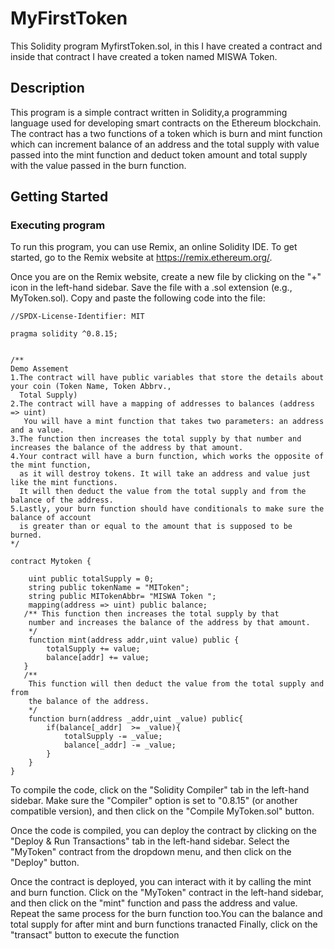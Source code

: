 # MyFirstToken
This Solidity program MyfirstToken.sol, in this I have created a contract and inside that contract I have created a token named
MISWA Token. 


## Description

This program is a simple contract written in Solidity,a programming language used for developing smart contracts on the Ethereum blockchain. The contract has a two functions of a token which is burn and mint function which can increment balance of an
address and the total supply with value passed into the mint function and deduct token amount and total supply with the value passed in the burn function.


## Getting Started


### Executing program

To run this program, you can use Remix, an online Solidity IDE. To get started, go to the Remix website at https://remix.ethereum.org/.

Once you are on the Remix website, create a new file by clicking on the "+" icon in the left-hand sidebar. Save the file with a .sol extension (e.g., MyToken.sol). Copy and paste the following code into the file:

```
//SPDX-License-Identifier: MIT

pragma solidity ^0.8.15;


/**
Demo Assement
1.The contract will have public variables that store the details about your coin (Token Name, Token Abbrv., 
  Total Supply)
2.The contract will have a mapping of addresses to balances (address => uint)
   You will have a mint function that takes two parameters: an address and a value. 
3.The function then increases the total supply by that number and increases the balance of the address by that amount.
4.Your contract will have a burn function, which works the opposite of the mint function, 
  as it will destroy tokens. It will take an address and value just like the mint functions. 
  It will then deduct the value from the total supply and from the balance of the address.
5.Lastly, your burn function should have conditionals to make sure the balance of account 
  is greater than or equal to the amount that is supposed to be burned.
*/

contract Mytoken {

    uint public totalSupply = 0;
    string public tokenName = "MIToken";
    string public MITokenAbbr= "MISWA Token ";
    mapping(address => uint) public balance;
   /** This function then increases the total supply by that
    number and increases the balance of the address by that amount.
    */ 
    function mint(address addr,uint value) public {
        totalSupply += value;
        balance[addr] += value;
   }
   /**
    This function will then deduct the value from the total supply and from
    the balance of the address.
    */
    function burn(address _addr,uint _value) public{
        if(balance[_addr]  >= _value){
            totalSupply -= _value;
            balance[_addr] -= _value;
        }
    }
}
```
To compile the code, click on the "Solidity Compiler" tab in the left-hand sidebar. Make sure the "Compiler" option is set to "0.8.15" (or another compatible version), and then click on the "Compile MyToken.sol" button.

Once the code is compiled, you can deploy the contract by clicking on the "Deploy & Run Transactions" tab in the left-hand sidebar. Select the "MyToken" contract from the dropdown menu, and then click on the "Deploy" button.

Once the contract is deployed, you can interact with it by calling the mint and burn function. Click on the "MyToken" contract in the left-hand sidebar, and then click on the "mint" function and pass the address and value. Repeat the same process for the burn function too.You can the balance and total supply for after mint and burn functions tranacted Finally, click on the "transact" button to execute the function 



